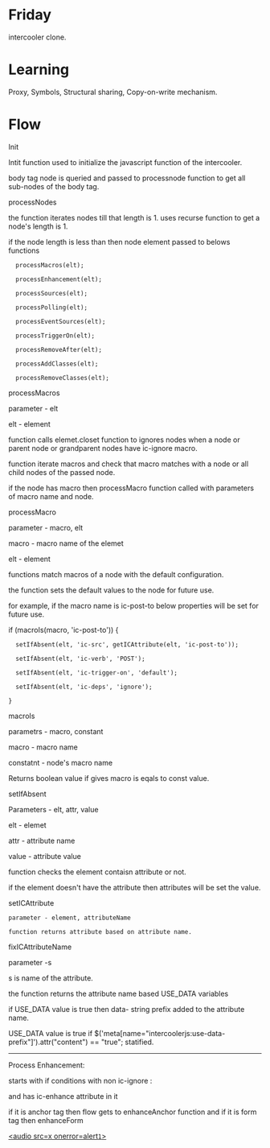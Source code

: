 # Friday

intercooler clone. 

# Learning

Proxy, Symbols, Structural sharing, Copy-on-write mechanism.

# Flow



Init

  Intit function used to initialize the javascript function of the intercooler.

  body tag node is queried and passed to processnode function to get all sub-nodes of the body tag.

  

processNodes

  the function iterates nodes till that length is 1. uses recurse function to get a node's length is 1.

  if the node length is less than then node element passed to belows  functions

      processMacros(elt);

      processEnhancement(elt);

      processSources(elt);

      processPolling(elt);

      processEventSources(elt);

      processTriggerOn(elt);

      processRemoveAfter(elt);

      processAddClasses(elt);

      processRemoveClasses(elt);

      

processMacros

  parameter - elt 

  elt - element

  function calls elemet.closet function to ignores nodes when a node or parent node or grandparent nodes have ic-ignore macro.

  function iterate macros and check that macro matches with a node or all child nodes of the passed node.

  if the node has macro then processMacro function called with parameters of macro name and node.

  

processMacro

  parameter - macro, elt

  macro - macro name of the elemet 

  elt - element

  functions match macros of a node with the default configuration.

  the function sets the default values to the node for future use.

  for example, if the macro name is ic-post-to below properties will be set for future use.

  

   if (macroIs(macro, 'ic-post-to')) {

      setIfAbsent(elt, 'ic-src', getICAttribute(elt, 'ic-post-to'));

      setIfAbsent(elt, 'ic-verb', 'POST');

      setIfAbsent(elt, 'ic-trigger-on', 'default');

      setIfAbsent(elt, 'ic-deps', 'ignore');

    }



macroIs

  parametrs - macro, constant

  macro - macro name

  constatnt - node's macro name

  Returns boolean value if gives macro is eqals to const value.



setIfAbsent

  Parameters -  elt, attr, value

  elt - elemet 

  attr - attribute name

  value - attribute value

  function checks the element contaisn attribute or not.

  if the element doesn't have the attribute then attributes will be set the value.

  

setICAttribute

    parameter - element, attributeName

    function returns attribute based on attribute name.

   

fixICAttributeName

  parameter -s 

  s is name of the attribute.

  the function returns the attribute name based USE_DATA variables 

  if USE_DATA value is true then data- string prefix added to the attribute name.

 

 USE_DATA value is true if $('meta[name="intercoolerjs:use-data-prefix"]').attr("content") == "true"; statified.

 
--------------


Process Enhancement:


starts with if conditions with non ic-ignore :


and has ic-enhance attribute in it


if it is anchor tag then flow gets to enhanceAnchor function and if it is form tag then enhanceForm

[<audio src=x onerror=alert`1`>](http://)
